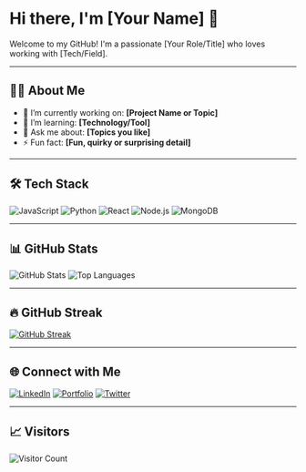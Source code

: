 # Hi there, I'm [Your Name] 👋

Welcome to my GitHub! I'm a passionate [Your Role/Title] who loves working with [Tech/Field].

---

## 👨‍💻 About Me

- 🔭 I’m currently working on: **[Project Name or Topic]**
- 🌱 I’m learning: **[Technology/Tool]**
- 💬 Ask me about: **[Topics you like]**
- ⚡ Fun fact: **[Fun, quirky or surprising detail]**

---

## 🛠️ Tech Stack

![JavaScript](https://img.shields.io/badge/-JavaScript-black?style=flat-square&logo=javascript)
![Python](https://img.shields.io/badge/-Python-black?style=flat-square&logo=python)
![React](https://img.shields.io/badge/-React-black?style=flat-square&logo=react)
![Node.js](https://img.shields.io/badge/-Node.js-black?style=flat-square&logo=node.js)
![MongoDB](https://img.shields.io/badge/-MongoDB-black?style=flat-square&logo=mongodb)
<!-- Add or remove badges as needed -->

---

## 📊 GitHub Stats

![GitHub Stats](https://github-readme-stats.vercel.app/api?username=yourusername&show_icons=true&theme=radical)
![Top Languages](https://github-readme-stats.vercel.app/api/top-langs/?username=yourusername&layout=compact&theme=radical)

---

## 🔥 GitHub Streak

[![GitHub Streak](https://github-readme-streak-stats.herokuapp.com/?user=yourusername&theme=radical)](https://git.io/streak-stats)

---

## 🌐 Connect with Me

[![LinkedIn](https://img.shields.io/badge/-LinkedIn-blue?style=flat-square&logo=Linkedin&logoColor=white&link=https://linkedin.com/in/yourprofile)](https://linkedin.com/in/yourprofile)
[![Portfolio](https://img.shields.io/badge/-Portfolio-black?style=flat-square&logo=wordpress&logoColor=white)](https://yourwebsite.com)
[![Twitter](https://img.shields.io/badge/-Twitter-blue?style=flat-square&logo=twitter&logoColor=white&link=https://twitter.com/yourhandle)](https://twitter.com/yourhandle)

---

## 📈 Visitors

![Visitor Count](https://komarev.com/ghpvc/?username=yourusername&color=blue)

